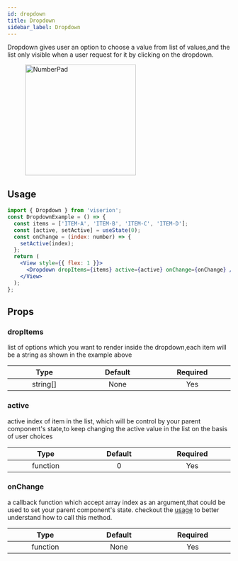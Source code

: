 ```yaml
---
id: dropdown
title: Dropdown
sidebar_label: Dropdown
---
```


Dropdown gives user an option to choose a value from list of values,and the list only visible when a user request for it by clicking on the dropdown.

<div className="image-horizontal-preview">
    <figure>
        <img src="/viserion/img/dropdown.png" alt="NumberPad" height="250"/>
    </figure>
</div>

## Usage

```jsx
import { Dropdown } from 'viserion';
const DropdownExample = () => {
  const items = ['ITEM-A', 'ITEM-B', 'ITEM-C', 'ITEM-D'];
  const [active, setActive] = useState(0);
  const onChange = (index: number) => {
    setActive(index);
  };
  return (
    <View style={{ flex: 1 }}>
      <Dropdown dropItems={items} active={active} onChange={onChange} />
    </View>
  );
};
```

## Props

### dropItems

list of options which you want to render inside the dropdown,each item will be a string as shown in the example above

|            Type             |        Default         |        Required        |
| :-------------------------: | :--------------------: | :--------------------: |
| string[] <img width="500"/> | None<img width="500"/> | Yes <img width="500"/> |

### active

active index of item in the list, which will be control by your parent component's state,to keep changing the active value in the list on the basis of user choices

|            Type             |       Default       |        Required        |
| :-------------------------: | :-----------------: | :--------------------: |
| function <img width="500"/> | 0<img width="500"/> | Yes <img width="500"/> |

### onChange

a callback function which accept array index as an argument,that could be used to set your parent component's state. checkout the [usage](#usage) to better understand how to call this method.

|            Type             |        Default         |        Required        |
| :-------------------------: | :--------------------: | :--------------------: |
| function <img width="500"/> | None<img width="500"/> | Yes <img width="500"/> |
